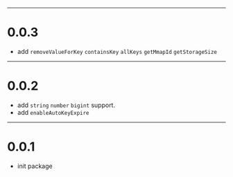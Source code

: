 
---  
# 0.0.3
- add `removeValueForKey` `containsKey` `allKeys` `getMmapId` `getStorageSize`

--- 
# 0.0.2
- add `string` `number` `bigint` support.
- add `enableAutoKeyExpire`

---
# 0.0.1
- init package